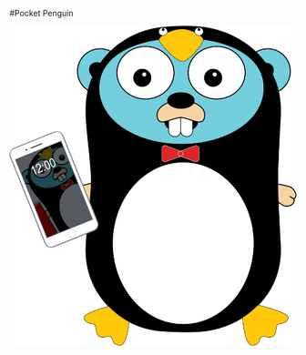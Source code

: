 #Pocket Penguin


![Phone Gopher](https://raw.githubusercontent.com/Swampy821/PocketPenguin/master/designs/logos/phone_go_gopher.png)
